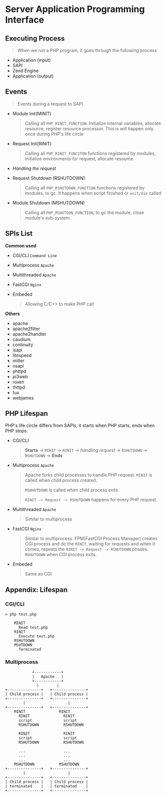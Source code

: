 Server Application Programming Interface
========================================

Executing Process
-----------------

> When we run a PHP program, it goes through the following process

- Application (input)
- SAPI
- Zend Engine
- Application (output)

Events
------

> Events during a request to SAPI

- Module Init(MINIT)

    > Calling all `PHP_MINIT_FUNCTION`.
    > Initialize internal variables, allocate resource, register resource processor.
    > This is will happen only once during PHP's life circle

- Request Init(RINIT)

    > Calling all `PHP_RINIT_FUNCITON` functions registered by modules, initialize environments for request, allocate resource.

- _Handling the request_
- Request Shutdown (RSHUTDOWN)

    > Calling all `PHP_RSHUTDOWN_FUNCTION` functions registered by modules, to gc. It happens when script finished or `exit/die` called

- Module Shutdown (MSHUTDOWN)

    > Calling all `PHP_MSHUTDON_FUNCTION`, to gc the module, close module's sub-system.

SPIs List
---------

**Common used**

- CGI/CLI `Command Line`
- Multiprocess `Apache`
- Multithreaded `Apache`
- FastCGI `Nginx`
- Embeded
    
    > Allowing C/C++ to make PHP call

**Others**

- apache
- apache2filter
- apache2handler
- caudium
- continuity
- isapi
- litespeed
- milter
- nsapi
- phttpd
- pi3web
- roxen
- thttpd
- tux
- webjames

PHP Lifespan
--------------

PHP's life circle differs from SAPIs, it starts when PHP starts, ends when PHP stops.

- CGI/CLI

    > **Starts** -> `MINIT` -> `RINIT` -> _handling request_ -> `RSHUTDOWN` -> `MSHUTDOWN` -> **Ends**

- Multiprocess `Apache`

    > Apache forks child processes to handle PHP request.
    > `MINIT` is called when child process created.
    >
    > `MSHHUTDOWN` is called when child process exits.
    >
    > `RINIT -> Request -> RSHUTDOWN` happens for every PHP request.

- Multithreaded `Apache`

    > Similar to multiprocess

- FastCGI `Nginx`

    > Similar to multiprocess.
    > FPM(FastCGI Process Manager) creates CGI process and do the `MINIT`,
    > waiting for requests and when it comes,
    > repeats the `RINIT -> Request -> RSHUTDOWN` phases.
    > `MSHUTDOWN` when CGI process exits.

- Embeded
    
    > Same as CGI


Appendix: Lifespan
--------

### CGI/CLI

```flow
> php test.php

    MINIT
      Read test.php
    RINIT
      Execute test.php
    RSHUTDOWN
    MSUTDOWN
      Terminated

```

### Multiprocess

```flow
            +------------+
            |   Apache   |
            +------------+
              |        |
+---------------+   +---------------+
| Child process |   | Child process |
+---------------+   +---------------+
        |                   |
+---------------+   +---------------+
    MINIT               MINIT
      RINIT               RINIT
      script              script
      RSHUTDOWN           RSHUTDOWN

      RINIT               RINIT
      script              script
      RSHUTDOWN           RSHUTDOWN

      ...                 ...
      ...                 ...
      ...                 ...
    MSHUTDOWN           MSHUTDOWN
+---------------+   +---------------+
        |                   |
+---------------+   +---------------+
| Child process |   | Child process |
| terminated    |   | terminated    |
+---------------+   +---------------+

```









